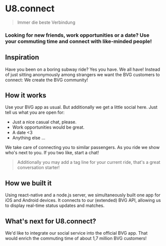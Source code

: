 # U8.connect

> Immer die beste Verbindung

### Looking for new friends, work opportunities or a date? Use your commuting time and connect with like-minded people!

## Inspiration
Have you been on a boring subway ride? Yes you have. We all have! Instead of just sitting anonymously among strangers we want the BVG customers to connect: We create the BVG community!

## How it works
Use your BVG app as usual. But additionally we get a little social here. Just tell us what you are open for:
- Just a nice casual chat, please.
- Work opportunities would be great.
- A date <3
- Anything else ...

We take care of connecting you to similar passengers. As you ride we show who's next to you. If you two like, start a chat!

> Additionally you may add a tag line for your current ride, that's a great conversation starter!

## How we built it
Using react-native and a node.js server, we simultaneously built one app for iOS and Android devices. It connects to our (extended) BVG API, allowing us to display real-time status updates and matches.

## What's next for U8.connect?
We'd like to integrate our social service into the official BVG app. That would enrich the commuting time of about 1,7 million BVG customers!
